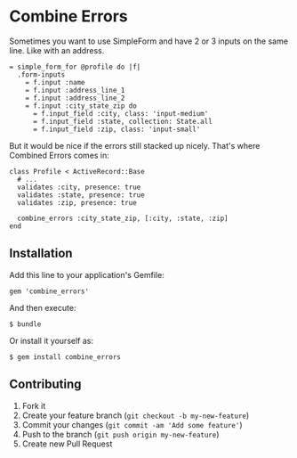 # Combine Errors

Sometimes you want to use SimpleForm and have 2 or 3 inputs on the same line.  Like with an address.

    = simple_form_for @profile do |f|
      .form-inputs
        = f.input :name
        = f.input :address_line_1
        = f.input :address_line_2
        = f.input :city_state_zip do
          = f.input_field :city, class: 'input-medium'
          = f.input_field :state, collection: State.all
          = f.input_field :zip, class: 'input-small'


But it would be nice if the errors still stacked up nicely.  That's where Combined Errors comes in:

    class Profile < ActiveRecord::Base
      # ...
      validates :city, presence: true
      validates :state, presence: true
      validates :zip, presence: true

      combine_errors :city_state_zip, [:city, :state, :zip]
    end

## Installation

Add this line to your application's Gemfile:

    gem 'combine_errors'

And then execute:

    $ bundle

Or install it yourself as:

    $ gem install combine_errors

## Contributing

1. Fork it
2. Create your feature branch (`git checkout -b my-new-feature`)
3. Commit your changes (`git commit -am 'Add some feature'`)
4. Push to the branch (`git push origin my-new-feature`)
5. Create new Pull Request
